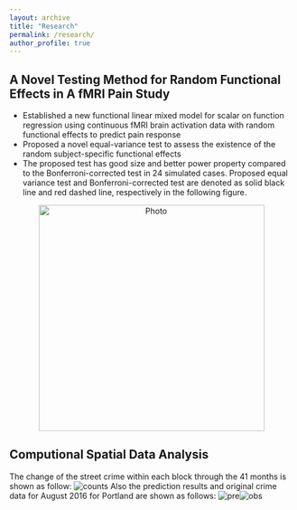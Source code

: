 ```yaml
---
layout: archive
title: "Research"
permalink: /research/
author_profile: true
---
```


## A Novel Testing Method for Random Functional Effects in A fMRI Pain Study
- Established a new functional linear mixed model for scalar on function regression using continuous fMRI brain activation data with random functional effects to predict pain response<br>- Proposed a novel equal-variance test to assess the existence of the random subject-specific functional effects<br>- The proposed test has good size and better power property compared to the Bonferroni-corrected test in 24 simulated cases. Proposed equal variance test and Bonferroni-corrected test are denoted as solid black line and red dashed line, respectively in the following figure.
<p align="center">
  <img src="https://wma9.github.io/images/bonf_homo_powercurve.png?raw=true" alt="Photo" style="width: 400px;"/> 
</p>


## Computional Spatial Data Analysis

The change of the street crime within each block through the 41 months is shown as follow:
![counts](/image/counts.png)
Also the prediction results and original crime data for August 2016 for Portland are shown as follows:
![pre](/image/pre.png)![obs](/image/obs.png)




